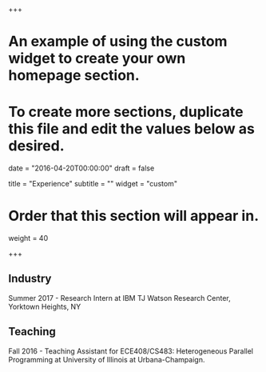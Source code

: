 +++
# An example of using the custom widget to create your own homepage section.
# To create more sections, duplicate this file and edit the values below as desired.

date = "2016-04-20T00:00:00"
draft = false

title = "Experience"
subtitle = ""
widget = "custom"

# Order that this section will appear in.
weight = 40

+++

## Industry

Summer 2017 - Research Intern at IBM TJ Watson Research Center, Yorktown Heights, NY

## Teaching

Fall 2016 - Teaching Assistant for ECE408/CS483: Heterogeneous Parallel Programming at University of Illinois at Urbana-Champaign.